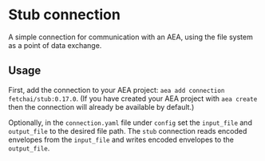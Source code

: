 # Stub connection
A simple connection for communication with an AEA, using the file system as a point of data exchange.

## Usage
First, add the connection to your AEA project: `aea add connection fetchai/stub:0.17.0`. (If you have created your AEA project with `aea create` then the connection will already be available by default.)

Optionally, in the `connection.yaml` file under `config` set the `input_file` and `output_file` to the desired file path. The `stub` connection reads encoded envelopes from the `input_file` and writes encoded envelopes to the `output_file`.
